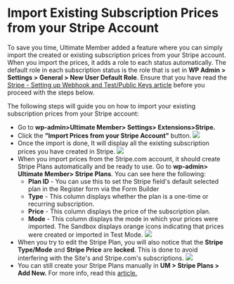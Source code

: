 ---
---
# Import Existing Subscription Prices from your Stripe Account
 To save you time, Ultimate Member added a feature where you can simply import the created or existing subscription prices from your Stripe account. When you import the prices, it adds a role to each status automatically. The default role in each subscription status is the role that is set in <strong>WP Admin &gt; Settings &gt; General &gt; New User Default Role</strong>. Ensure that you have read the  [Stripe - Setting up Webhook and Test/Public Keys article](/docs-v3/um-stripe/article/1607-stripe-setting-up-webhook-and-test-public-keys)  before you proceed with the steps below.

 The following steps will guide you on how to import your existing subscription prices from your Stripe account:

- Go to <strong>wp-admin&gt;Ultimate Member&gt; Settings&gt; Extensions&gt;Stripe.</strong>
- Click the <strong>"Import Prices from your Stripe Account"</strong> button.   ![](https://s3.amazonaws.com/helpscout.net/docs/assets/561c96629033600a7a36d662/images/65e4d60be1b845099279232d/file-il6PqdmP6x.png)
- Once the import is done, It will display all the existing subscription prices you have created in Stripe.  ![](https://s3.amazonaws.com/helpscout.net/docs/assets/561c96629033600a7a36d662/images/65b6ea1620e3b82eb738e108/file-AsoMN245C0.png)
- When you import prices from the Stripe.com account, it should create Stripe Plans automatically and be ready to use. Go to <strong>wp-admin&gt; Ultimate Member&gt; Stripe Plans</strong>. You can see here the following: 
    - <strong>Plan ID</strong> - You can use this to set the Stripe field's default selected plan in the Register form via the Form Builder
    - <strong>Type</strong> - This column displays whether the plan is a one-time or recurring subscription.
    - <strong>Price</strong> - This column displays the price of the subscription plan.
    - <strong>Mode</strong> - This column displays the mode in which your prices were imported. The Sandbox displays orange icons indicating that prices were created or imported in Test Mode. ![](https://s3.amazonaws.com/helpscout.net/docs/assets/561c96629033600a7a36d662/images/65b6ef0e270765339befc79f/file-BXP6icxS50.png)
- When you try to edit the Stripe Plan, you will also notice that the <strong>Stripe Type/Mode</strong> and <strong>Stripe Price</strong> are <strong>locked</strong>. This is done to avoid interfering with the Site's and Stripe.com's subscriptions.   ![](https://s3.amazonaws.com/helpscout.net/docs/assets/561c96629033600a7a36d662/images/65b6f307270765339befc7a1/file-AUUY1YkK9L.png)
- You can still create your Stripe Plans manually in  <strong>UM &gt; Stripe Plans &gt; Add New.</strong> For more info, read this  [article.](/docs-v3/um-stripe/article/1617-create-subscription-prices)